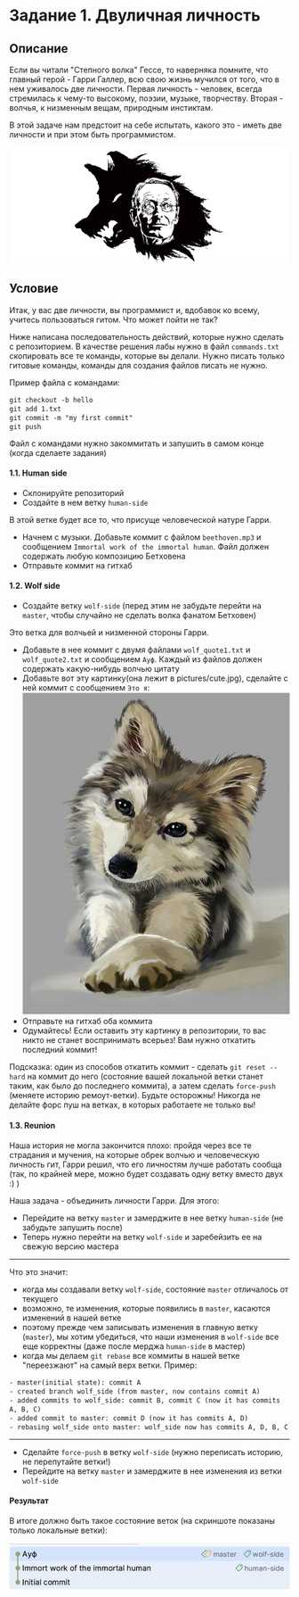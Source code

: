 # Задание 1. Двуличная личность

## Описание

Если вы читали "Степного волка" Гессе, то наверняка помните, что главный герой - Гарри Галлер, всю свою жизнь мучился от того, что в нем уживалось две личности. Первая личность - человек, всегда стремилась к чему-то высокому, поэзии, музыке, творчеству. Вторая - волчья, к низменным вещам, природным инстиктам. 

В этой задаче нам предстоит на себе испытать, какого это - иметь две личности и при этом быть программистом.

![Steppenwolf](./pictures/steppenwolf.jpg)

## Условие

Итак, у вас две личности, вы программист и, вдобавок ко всему, учитесь пользоваться гитом.
Что может пойти не так?

Ниже написана последовательность действий, которые нужно сделать с репозиторием. 
В качестве решения лабы нужно в файл `commands.txt` скопировать все те команды, которые вы делали. Нужно писать только гитовые команды, команды для создания файлов писать не нужно.

Пример файла с командами:
```
git checkout -b hello
git add 1.txt
git commit -m "my first commit"
git push
```

Файл с командами нужно закоммитать и запушить в самом конце (когда сделаете задания)

#### 1.1. Human side

- Cклонируйте репозиторий
- Cоздайте в нем ветку `human-side`

В этой ветке будет все то, что присуще человеческой натуре Гарри.

- Начнем с музыки. Добавьте коммит с файлом `beethoven.mp3` и сообщением `Immortal work of the immortal human`. Файл должен содержать любую композицию Бетховена  
- Отправьте коммит на гитхаб 

#### 1.2. Wolf side

- Создайте ветку `wolf-side` (перед этим не забудьте перейти на `master`, чтобы случайно не сделать волка фанатом Бетховен)

Это ветка для волчьей и низменной стороны Гарри.

- Добавьте в нее коммит с двумя файлами `wolf_quote1.txt` и `wolf_quote2.txt` и сообщением `Ауф`. Каждый из файлов должен содержать какую-нибудь волчью цитату
- Добавьте вот эту картинку(она лежит в pictures/cute.jpg), сделайте с ней коммит с сообщением `Это я`:
![Cute wolf](./pictures/cute.jpg)
- Отправьте на гитхаб оба коммита
- Одумайтесь! Если оставить эту картинку в репозитории, то вас никто не станет воспринимать всерьез! Вам нужно откатить последний коммит!

Подсказка: один из способов откатить коммит - сделать `git reset --hard` на коммит до него (состояние вашей локальной ветки станет таким, как было до последнего коммита), а затем сделать `force-push` (меняете историю ремоут-ветки). Будьте осторожны! Никогда не делайте форс пуш на ветках, в которых работаете не только вы!

#### 1.3. Reunion

Наша история не могла закончится плохо: пройдя через все те страдания и мучения, на которые обрек волчью и человеческую личность гит, Гарри решил, что его личностям лучше работать сообща (так, по крайней мере, можно будет создавать одну ветку вместо двух :) )

Наша задача - объединить личности Гарри.
Для этого:

- Перейдите на ветку `master` и замерджите в нее ветку `human-side` (не забудьте запушить после)
- Теперь нужно перейти на ветку `wolf-side` и заребейзить ее на свежую версию мастера
---
Что это значит:

- когда мы создавали ветку `wolf-side`, состояние `master` отличалось от текущего
- возможно, те изменения, которые появились в `master`, касаются изменений в нашей ветке
- поэтому прежде чем записывать изменения в главную ветку (`master`), мы хотим убедиться, что наши изменения в `wolf-side` все еще корректны (даже после мерджа `human-side` в мастер)
- когда мы делаем `git rebase` все коммиты в нашей ветке "переезжают" на самый верх ветки. Пример:
```
- master(initial state): commit A
- created branch wolf_side (from master, now contains commit A)
- added commits to wolf_side: commit B, commit C (now it has commits A, B, C)
- added commit to master: commit D (now it has commits A, D)
- rebasing wolf_side onto master: wolf_side now has commits A, D, B, C
```
---
- Сделайте `force-push` в ветку `wolf-side` (нужно переписать историю, не перепутайте ветки!)
- Перейдите на ветку `master` и замерджите в нее изменения из ветки `wolf-side`

#### Результат

В итоге должно быть такое состояние веток (на скриншоте показаны только локальные ветки):

![Result branches](./pictures/result.jpg)
